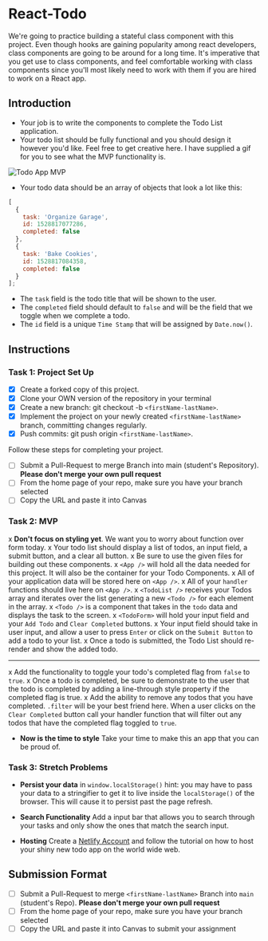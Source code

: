 # React-Todo

We're going to practice building a stateful class component with this project. Even though hooks are gaining popularity among react developers, class components are going to be around for a long time. It's imperative that you get use to class components, and feel comfortable working with class components since you'll most likely need to work with them if you are hired to work on a React app.

## Introduction

- Your job is to write the components to complete the Todo List application.
- Your todo list should be fully functional and you should design it however you'd like. Feel free to get creative here. I have supplied a gif for you to see what the MVP functionality is.

![Todo App MVP](todo.gif)

- Your todo data should be an array of objects that look a lot like this:

```js
[
  {
    task: 'Organize Garage',
    id: 1528817077286,
    completed: false
  },
  {
    task: 'Bake Cookies',
    id: 1528817084358,
    completed: false
  }
];
```

- The `task` field is the todo title that will be shown to the user.
- The `completed` field should default to `false` and will be the field that we toggle when we complete a todo.
- The `id` field is a unique `Time Stamp` that will be assigned by `Date.now()`.

## Instructions

### Task 1: Project Set Up

- [x] Create a forked copy of this project.
- [x] Clone your OWN version of the repository in your terminal
- [x] Create a new branch: git checkout -b `<firstName-lastName>`.
- [x] Implement the project on your newly created `<firstName-lastName>` branch, committing changes regularly.
- [x] Push commits: git push origin `<firstName-lastName>`.

Follow these steps for completing your project.

- [ ] Submit a Pull-Request to merge <firstName-lastName> Branch into main (student's Repository). **Please don't merge your own pull request**
- [ ] From the home page of your repo, make sure you have your branch selected
- [ ] Copy the URL and paste it into Canvas

### Task 2: MVP

x **Don't focus on styling yet**. We want you to worry about function over form today.
x Your todo list should display a list of todos, an input field, a submit button, and a clear all button.
x Be sure to use the given files for building out these components.
x `<App />` will hold all the data needed for this project. It will also be the container for your Todo Components.
  x All of your application data will be stored here on `<App />`.
  x All of your `handler` functions should live here on `<App />`.
x `<TodoList />` receives your Todos array and iterates over the list generating a new `<Todo />` for each element in the array.
x `<Todo />` is a component that takes in the `todo` data and displays the task to the screen.
x `<TodoForm>` will hold your input field and your `Add Todo` and `Clear Completed` buttons.
  x Your input field should take in user input, and allow a user to press `Enter` or click on the `Submit Button` to add a todo to your list.
  x Once a todo is submitted, the Todo List should re-render and show the added todo.

---

x Add the functionality to toggle your todo's completed flag from `false` to `true`.
  x Once a todo is completed, be sure to demonstrate to the user that the todo is completed by adding a line-through style property if the completed flag is true.
x Add the ability to remove any todos that you have completed. `.filter` will be your best friend here. When a user clicks on the `Clear Completed` button call your handler function that will filter out any todos that have the completed flag toggled to `true`.
- **Now is the time to style** Take your time to make this an app that you can be proud of.

### Task 3: Stretch Problems

- **Persist your data** in `window.localStorage()` hint: you may have to pass your data to a stringifier to get it to live inside the `localStorage()` of the browser. This will cause it to persist past the page refresh.

- **Search Functionality** Add a input bar that allows you to search through your tasks and only show the ones that match the search input.

- **Hosting** Create a [Netlify Account](https://www.netlify.com/) and follow the tutorial on how to host your shiny new todo app on the world wide web.

## Submission Format

- [ ] Submit a Pull-Request to merge `<firstName-lastName>` Branch into `main` (student's  Repo). **Please don't merge your own pull request**
- [ ] From the home page of your repo, make sure you have your branch selected
- [ ] Copy the URL and paste it into Canvas to submit your assignment
